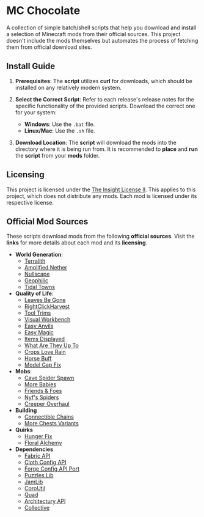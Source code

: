 # MC Chocolate
A collection of simple batch/shell scripts that help you download and install a selection of Minecraft mods from their official sources. This project doesn't include the mods themselves but automates the process of fetching them from official download sites.

## Install Guide
1. **Prerequisites**:
   The **script** utilizes **curl** for downloads, which should be installed on any relatively modern system.

2. **Select the Correct Script**:
   Refer to each release's release notes for the specific functionality of the provided scripts. Download the correct one for your system:
   - **Windows**: Use the `.bat` file.
   - **Linux/Mac**: Use the `.sh` file.

3. **Download Location**:
   The **script** will download the mods into the directory where it is being run from. It is recommended to **place** and **run** the **script** from your **mods** folder.

## Licensing
This project is licensed under the [The Insight License II](license.md). This applies to this project, which does not distribute any mods. Each mod is licensed under its respective license.

## Official Mod Sources
These scripts download mods from the following **official sources**. Visit the **links** for more details about each mod and its **licensing**.
- **World Generation**:
    - [Terralith](https://modrinth.com/datapack/terralith/version/2.5.6)
    - [Amplified Nether](https://modrinth.com/datapack/amplified-nether/version/1.2.6)
    - [Nullscape](https://modrinth.com/datapack/nullscape/version/1.2.9)
    - [Geophilic](https://modrinth.com/datapack/geophilic/version/ahZqcuRr)
    - [Tidal Towns](https://modrinth.com/datapack/tidal-towns/version/iYlI71OE)
- **Quality of Life**:
    - [Leaves Be Gone](https://modrinth.com/mod/leaves-be-gone/version/v21.0.0-1.21-Fabric)
    - [RightClickHarvest](https://modrinth.com/mod/rightclickharvest/version/4R1YFTOu)
    - [Tool Trims](https://modrinth.com/datapack/tool-trims/version/2.2.2+mod)
    - [Visual Workbench](https://modrinth.com/mod/visual-workbench/version/v21.0.5-1.21-Fabric)
    - [Easy Anvils](https://modrinth.com/mod/easy-anvils/version/v21.0.5-1.21-Fabric)
    - [Easy Magic](https://modrinth.com/mod/easy-magic/version/v21.0.4-1.21-Fabric)
    - [Items Displayed](https://modrinth.com/mod/items-displayed/version/1.3-1.21)
    - [What Are They Up To](https://modrinth.com/mod/what-are-they-up-to/version/1.21.0-1.1.3)
    - [Crops Love Rain](https://modrinth.com/mod/crops-love-rain/version/2.1.1)
    - [Horse Buff](https://modrinth.com/mod/horsebuff/version/2.1.8)
    - [Model Gap Fix](https://modrinth.com/mod/modelfix/version/1.21-1.6)
- **Mobs**:
    - [Cave Spider Spawn](https://modrinth.com/mod/cave-spider-spawn/version/1.21.1-1.2-fabric+forge+neo)
    - [More Babies](https://modrinth.com/mod/more-babies/version/2.0.0-1.21-fabric)
    - [Friends & Foes](https://modrinth.com/mod/friends-and-foes/version/fabric-mc1.21.1-3.0.6)
    - [Nyf's Spiders](https://modrinth.com/mod/nyfs-spiders/version/XrZVRpEA)
    - [Creeper Overhaul](https://modrinth.com/mod/creeper-overhaul/version/LvGcZBEq)
- **Building**
    - [Connectible Chains](https://modrinth.com/mod/connectiblechains/version/2.4.2+1.21.1)
    - [More Chests Variants](https://modrinth.com/mod/more-chest-variants-lieonlion/version/1.5.6+1.21-Fabric)
- **Quirks**
    - [Hunger Fix](https://modrinth.com/mod/hunger-fix/version/0.0.0-1.21-Fabric)
    - [Floral Alchemy](https://modrinth.com/mod/floral-alchemy/version/0.0.0-1.21-Fabric)
- **Dependencies**
    - [Fabric API](https://modrinth.com/mod/fabric-api/version/0.102.0+1.21)
    - [Cloth Config API](https://modrinth.com/mod/cloth-config/version/15.0.140+fabric)
    - [Forge Config API Port](https://modrinth.com/mod/forge-config-api-port/version/v21.0.8-1.21-Fabric)
    - [Puzzles Lib](https://modrinth.com/mod/puzzles-lib/version/v21.0.28-1.21-Fabric)
    - [JamLib](https://modrinth.com/mod/jamlib/version/nZ0oFCBX)
    - [CoroUtil](https://modrinth.com/mod/coroutil/version/1.21.0-1.3.7)
    - [Quad](https://modrinth.com/mod/quad/version/1.2.9+1.21.1-Fabric)
    - [Architectury API](https://modrinth.com/mod/architectury-api/version/13.0.8+fabric)
    - [Collective](https://modrinth.com/mod/collective/version/1.21.1-7.87-fabric+forge+neo)